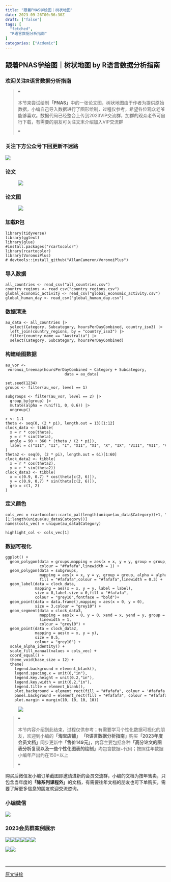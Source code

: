 ```yaml
---
title: "跟着PNAS学绘图｜树状地图"
date: 2023-09-26T00:56:30Z
draft: ["false"]
tags: [
  "fetched",
  "R语言数据分析指南"
]
categories: ["Acdemic"]
---
```

跟着PNAS学绘图｜树状地图 by R语言数据分析指南
------
<div><section data-tool="mdnice编辑器" data-website="https://www.mdnice.com"><h3 data-tool="mdnice编辑器"><span></span><span><span></span>欢迎关注R语言数据分析指南</span><span></span></h3><blockquote data-tool="mdnice编辑器"><span>❝</span><p>本节来尝试绘制<strong>「PNAS」</strong>中的一张论文图，树状地图由于作者为提供原始数据，小编自己导入数据进行了图形绘制，过程仅参考，希望各位观众老爷能够喜欢。数据代码已经整合上传到2023VIP交流群，加群的观众老爷可自行下载，有需要的朋友可关注文末介绍加入VIP交流群</p><span>❞</span></blockquote><h3 data-tool="mdnice编辑器"><span></span><span><span></span>关注下方公众号下回更新不迷路</span><span></span></h3><p><img data-galleryid="" data-ratio="0.3194444444444444" data-s="300,640" data-src="https://mmbiz.qpic.cn/mmbiz_png/EibnicgwScTAYib6Vf5Lfu4s64dJIEWhdGMvrcDEx2Rxgd91TOF5sjqy47Wqf2cTO1c5Nhdibh8G5IhOnR53j6XKrw/640?wx_fmt=png" data-type="png" data-w="1080" src="https://mmbiz.qpic.cn/mmbiz_png/EibnicgwScTAYib6Vf5Lfu4s64dJIEWhdGMvrcDEx2Rxgd91TOF5sjqy47Wqf2cTO1c5Nhdibh8G5IhOnR53j6XKrw/640?wx_fmt=png"></p><h3 data-tool="mdnice编辑器"><span></span><span><span></span>论文</span><span></span></h3><figure data-tool="mdnice编辑器"><img data-ratio="0.3675925925925926" data-src="https://mmbiz.qpic.cn/mmbiz_png/EibnicgwScTAYglR89IZtyFTBBITibMbiaSvWaVgWNZ6Y620AOxhJc3WR98pX7Dia460OZJzhXaPicslN4hnNteQMVYw/640?wx_fmt=png" data-type="png" data-w="1080" src="https://mmbiz.qpic.cn/mmbiz_png/EibnicgwScTAYglR89IZtyFTBBITibMbiaSvWaVgWNZ6Y620AOxhJc3WR98pX7Dia460OZJzhXaPicslN4hnNteQMVYw/640?wx_fmt=png"></figure><h3 data-tool="mdnice编辑器"><span></span><span><span></span>论文图</span><span></span></h3><figure data-tool="mdnice编辑器"><img data-ratio="0.7675925925925926" data-src="https://mmbiz.qpic.cn/mmbiz_png/EibnicgwScTAYglR89IZtyFTBBITibMbiaSvcAMnAc1brA1SlkmErMVEjacXO0dzoL59nsDF7JzwzQ3nSDo146defA/640?wx_fmt=png" data-type="png" data-w="1080" src="https://mmbiz.qpic.cn/mmbiz_png/EibnicgwScTAYglR89IZtyFTBBITibMbiaSvcAMnAc1brA1SlkmErMVEjacXO0dzoL59nsDF7JzwzQ3nSDo146defA/640?wx_fmt=png"></figure><h3 data-tool="mdnice编辑器"><span></span><span><span></span>加载R包</span><span></span></h3><pre data-tool="mdnice编辑器"><span></span><code><span>library</span>(tidyverse)<br><span>library</span>(ggtext)<br><span>library</span>(glue)<br><span>#install.packages("rcartocolor")</span><br><span>library</span>(rcartocolor)<br><span>library</span>(VoronoiPlus) <br><span># devtools::install_github("AllanCameron/VoronoiPlus")</span><br></code></pre><h3 data-tool="mdnice编辑器"><span></span><span><span></span>导入数据</span><span></span></h3><pre data-tool="mdnice编辑器"><span></span><code>all_countries &lt;- read_csv(<span>"all_countries.csv"</span>)<br>country_regions &lt;- read_csv(<span>"country_regions.csv"</span>)<br>global_economic_activity &lt;- read_csv(<span>"global_economic_activity.csv"</span>)<br>global_human_day &lt;- read_csv(<span>"global_human_day.csv"</span>)<br></code></pre><h3 data-tool="mdnice编辑器"><span></span><span><span></span>数据清洗</span><span></span></h3><pre data-tool="mdnice编辑器"><span></span><code>au_data &lt;- all_countries |&gt; <br>  select(Category, Subcategory, hoursPerDayCombined, country_iso3) |&gt; <br>  left_join(country_regions, by = <span>"country_iso3"</span>) |&gt; <br>  filter(country_name == <span>"Australia"</span>) |&gt; <br>  select(Category, Subcategory, hoursPerDayCombined)<br></code></pre><h3 data-tool="mdnice编辑器"><span></span><span><span></span>构建绘图数据</span><span></span></h3><pre data-tool="mdnice编辑器"><span></span><code>au_vor &lt;- voronoi_treemap(hoursPerDayCombined ~ Category + Subcategory,<br>                          data = au_data)<br>                          <br>set.seed(1234)<br>groups &lt;- filter(au_vor, level == 1)<br><br>subgroups &lt;- filter(au_vor, level == 2) |&gt; <br>  group_by(group) |&gt; <br>  mutate(alpha = runif(1, 0, 0.6)) |&gt; <br>  ungroup()<br><br>r &lt;- 1.1<br>theta &lt;- seq(0, (2 * pi), length.out = 13)[1:12]<br>clock_data &lt;- tibble(<br>  x = r * cos(theta),<br>  y = r * sin(theta),<br>  angle = 90 + 360 * (theta / (2 * pi)),<br>  label = c(<span>"III"</span>, <span>"II"</span>, <span>"I"</span>, <span>"XII"</span>, <span>"XI"</span>, <span>"X"</span>, <span>"IX"</span>, <span>"VIII"</span>, <span>"VII"</span>, <span>"VI"</span>, <span>"V"</span>, <span>"IV"</span>)<br>)<br>theta2 &lt;- seq(0, (2 * pi), length.out = 61)[1:60]<br>clock_data2 &lt;- tibble(<br>  x = r * cos(theta2),<br>  y = r * sin(theta2))<br>clock_data3 &lt;- tibble(<br>  x = c(0.9, 0.7) * cos(theta[c(2, 6)]),<br>  y = c(0.9, 0.7) * sin(theta[c(2, 6)]),<br>  grp = c(1, 2)<br>)<br></code></pre><h3 data-tool="mdnice编辑器"><span></span><span><span></span>定义颜色</span><span></span></h3><pre data-tool="mdnice编辑器"><span></span><code>cols_vec = rcartocolor::carto_pal(length(unique(au_data$Category))+<span>1</span>, <span>"Prism"</span>)[<span>1</span>:length(unique(au_data$Category))]<br>names(cols_vec) = unique(au_data$Category)<br><br>highlight_col &lt;- cols_vec[<span>1</span>]<br></code></pre><h3 data-tool="mdnice编辑器"><span></span><span><span></span>数据可视化</span><span></span></h3><pre data-tool="mdnice编辑器"><span></span><code>ggplot() +<br>  geom_polygon(data = groups,mapping = aes(x = x, y = y, group = group, fill = group),<br>               colour = <span>"#fafafa"</span>,linewidth = <span>1</span>) +<br>  geom_polygon(data = subgroups,<br>               mapping = aes(x = x, y = y, group = group, alpha = alpha),<br>               fill = <span>"#fafafa"</span>,colour = <span>"#fafafa"</span>,linewidth = <span>0.3</span>) +<br>  geom_label(data = clock_data,<br>             mapping = aes(x = x, y = y, label = label),<br>             size = <span>8</span>,label.size = <span>0</span>,fill = <span>"#fafafa"</span>,<br>             colour = <span>"grey10"</span>,fontface = <span>"bold"</span>)+<br>  geom_point(data = data.frame(),mapping = aes(x = <span>0</span>, y = <span>0</span>),<br>             size = <span>3</span>,colour = <span>"grey10"</span>) +<br>  geom_segment(data = clock_data3,<br>               mapping = aes(x = <span>0</span>, y = <span>0</span>, xend = x, yend = y, group = grp),<br>               linewidth = <span>1</span>,<br>               colour = <span>"grey10"</span>) +<br>  geom_point(data = clock_data2,<br>             mapping = aes(x = x, y = y),<br>             size = <span>0.5</span>,<br>             colour = <span>"grey10"</span>) +<br>  scale_alpha_identity() +<br>  scale_fill_manual(values = cols_vec) +<br>  coord_equal() +<br>  theme_void(base_size = <span>12</span>) +<br>  theme(<br>    legend.background = element_blank(),<br>    legend.spacing.x = unit(<span>0</span>,<span>"in"</span>),<br>    legend.key.height = unit(<span>0.2</span>,<span>"in"</span>),<br>    legend.key.width = unit(<span>0.2</span>,<span>"in"</span>),<br>    legend.title = element_blank(),<br>    plot.background = element_rect(fill = <span>"#fafafa"</span>, colour = <span>'#fafafa'</span>),<br>    panel.background = element_rect(fill = <span>"#fafafa"</span>, colour = <span>"#fafafa"</span>),<br>    plot.margin = margin(<span>10</span>, <span>10</span>, <span>10</span>, <span>10</span>))<br></code></pre><figure data-tool="mdnice编辑器"><img data-ratio="0.7953703703703704" data-src="https://mmbiz.qpic.cn/mmbiz_png/EibnicgwScTAYglR89IZtyFTBBITibMbiaSv7ZT2cx6X9nKAaqVlBujHO6BpB1QotsfdlfcZAFxJdpH4IoSQtjXtBQ/640?wx_fmt=png" data-type="png" data-w="1080" src="https://mmbiz.qpic.cn/mmbiz_png/EibnicgwScTAYglR89IZtyFTBBITibMbiaSv7ZT2cx6X9nKAaqVlBujHO6BpB1QotsfdlfcZAFxJdpH4IoSQtjXtBQ/640?wx_fmt=png"></figure><blockquote data-tool="mdnice编辑器"><span>❝</span><p>本节内容介绍到此结束，过程仅供参考；有需要学习个性化数据可视化的朋友，欢迎到小编的<strong>「淘宝店铺」</strong> <strong>「R语言数据分析指南」</strong>购买<strong>「2023年度会员文档」</strong>同步更新中<strong>「售价149元」</strong>，内容主要包括各种<strong>「高分论文的图表分析复现以及一些个性化图表的绘制」</strong>均包含数据+代码；按照往年数据小编年产出约在150+以上</p><span>❞</span></blockquote><p data-tool="mdnice编辑器">购买后微信发小编订单截图即邀请进新的会员交流群，小编的文档为按年售卖，只包含当年度的<strong>「除系列课程外」</strong>的文档，有需要往年文档的朋友也可下单购买，需要了解更多信息的朋友欢迎交流咨询。</p><h3 data-tool="mdnice编辑器"><span></span><span><span></span>小编微信</span><span></span></h3><p><img data-galleryid="" data-ratio="1" data-s="300,640" data-src="https://mmbiz.qpic.cn/mmbiz_jpg/EibnicgwScTAaNu6sU2UCYkxFq9ibq75wuaO0lqFoYz1icUo4jh3N2icAWECmibgPvqyReur0FCp7JNKO0icnRAsbO9ug/640?wx_fmt=jpeg" data-type="jpeg" data-w="430" src="https://mmbiz.qpic.cn/mmbiz_jpg/EibnicgwScTAaNu6sU2UCYkxFq9ibq75wuaO0lqFoYz1icUo4jh3N2icAWECmibgPvqyReur0FCp7JNKO0icnRAsbO9ug/640?wx_fmt=jpeg"></p><h3 data-tool="mdnice编辑器"><span></span><span><span></span>2023会员群案例展示</span><span></span></h3><p data-tool="mdnice编辑器"><img data-ratio="0.4255555555555556" data-src="https://mmbiz.qpic.cn/mmbiz_png/EibnicgwScTAYglR89IZtyFTBBITibMbiaSvy0gWP0fPeg3nZMEdN4alxA5oia9EkKesapeK3krZrSNO6x2YaPQyzaQ/640?wx_fmt=png" data-type="png" data-w="900" src="https://mmbiz.qpic.cn/mmbiz_png/EibnicgwScTAYglR89IZtyFTBBITibMbiaSvy0gWP0fPeg3nZMEdN4alxA5oia9EkKesapeK3krZrSNO6x2YaPQyzaQ/640?wx_fmt=png"><img data-ratio="0.4255555555555556" data-src="https://mmbiz.qpic.cn/mmbiz_png/EibnicgwScTAYglR89IZtyFTBBITibMbiaSvx2WAgWr7xS47ewoMD3wjEYfS6PX8HZ9Ky5PfgOFYWH3khK8TtLrMzg/640?wx_fmt=png" data-type="png" data-w="900" src="https://mmbiz.qpic.cn/mmbiz_png/EibnicgwScTAYglR89IZtyFTBBITibMbiaSvx2WAgWr7xS47ewoMD3wjEYfS6PX8HZ9Ky5PfgOFYWH3khK8TtLrMzg/640?wx_fmt=png"><img data-ratio="0.4255555555555556" data-src="https://mmbiz.qpic.cn/mmbiz_png/EibnicgwScTAYglR89IZtyFTBBITibMbiaSvhR93F9zzDamZeGRZISDWhJmwhyzIzmYAlL7WeZOK8PxVekZwFibjDyQ/640?wx_fmt=png" data-type="png" data-w="900" src="https://mmbiz.qpic.cn/mmbiz_png/EibnicgwScTAYglR89IZtyFTBBITibMbiaSvhR93F9zzDamZeGRZISDWhJmwhyzIzmYAlL7WeZOK8PxVekZwFibjDyQ/640?wx_fmt=png"><img data-ratio="0.4255555555555556" data-src="https://mmbiz.qpic.cn/mmbiz_png/EibnicgwScTAYglR89IZtyFTBBITibMbiaSvS72QqcpNptEn4VGPO7OY2bnrx1zhH1ERHmEDr4SQdddzicdq2Aicyb0A/640?wx_fmt=png" data-type="png" data-w="900" src="https://mmbiz.qpic.cn/mmbiz_png/EibnicgwScTAYglR89IZtyFTBBITibMbiaSvS72QqcpNptEn4VGPO7OY2bnrx1zhH1ERHmEDr4SQdddzicdq2Aicyb0A/640?wx_fmt=png"><img data-ratio="0.4255555555555556" data-src="https://mmbiz.qpic.cn/mmbiz_png/EibnicgwScTAYglR89IZtyFTBBITibMbiaSvO37veoTYKPdwSJG8pBtrtoIOm6MicIVjzs42FlQLrW4MpEv8kPUVlHg/640?wx_fmt=png" data-type="png" data-w="900" src="https://mmbiz.qpic.cn/mmbiz_png/EibnicgwScTAYglR89IZtyFTBBITibMbiaSvO37veoTYKPdwSJG8pBtrtoIOm6MicIVjzs42FlQLrW4MpEv8kPUVlHg/640?wx_fmt=png"><img data-ratio="0.4255555555555556" data-src="https://mmbiz.qpic.cn/mmbiz_png/EibnicgwScTAYglR89IZtyFTBBITibMbiaSvmjibQ3FehmX51nwKB6gSv2UwGYXjGbTRWiaUgs3C4QMNH1wrs1PnnHxw/640?wx_fmt=png" data-type="png" data-w="900" src="https://mmbiz.qpic.cn/mmbiz_png/EibnicgwScTAYglR89IZtyFTBBITibMbiaSvmjibQ3FehmX51nwKB6gSv2UwGYXjGbTRWiaUgs3C4QMNH1wrs1PnnHxw/640?wx_fmt=png"><span></span></p><p data-tool="mdnice编辑器"><img data-ratio="0.4255555555555556" data-src="https://mmbiz.qpic.cn/mmbiz_png/EibnicgwScTAYglR89IZtyFTBBITibMbiaSv7Sdibha1tZ6uCrS9ibC7CSEJiaibks7o154Fko3jaqqfY1N6VHGlwZkFqA/640?wx_fmt=png" data-type="png" data-w="900" src="https://mmbiz.qpic.cn/mmbiz_png/EibnicgwScTAYglR89IZtyFTBBITibMbiaSv7Sdibha1tZ6uCrS9ibC7CSEJiaibks7o154Fko3jaqqfY1N6VHGlwZkFqA/640?wx_fmt=png"><img data-ratio="0.4255555555555556" data-src="https://mmbiz.qpic.cn/mmbiz_png/EibnicgwScTAYglR89IZtyFTBBITibMbiaSvRVfogzrJQA8ejB16HBvcyZCAqyXXXcbxr7J7SXsxSLxCVDjmyQS2ZA/640?wx_fmt=png" data-type="png" data-w="900" src="https://mmbiz.qpic.cn/mmbiz_png/EibnicgwScTAYglR89IZtyFTBBITibMbiaSvRVfogzrJQA8ejB16HBvcyZCAqyXXXcbxr7J7SXsxSLxCVDjmyQS2ZA/640?wx_fmt=png"></p></section><p><br></p><p><mp-style-type data-value="3"></mp-style-type></p></div>  
<hr>
<a href="https://mp.weixin.qq.com/s/nfhjztmjaGv72gn8MY--iA",target="_blank" rel="noopener noreferrer">原文链接</a>
